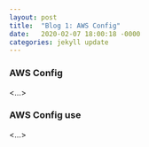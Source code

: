 ```yaml
---
layout: post
title:  "Blog 1: AWS Config"
date:   2020-02-07 18:00:18 -0000
categories: jekyll update
---
```


<h3>AWS Config</h3>

<...>


<h3>AWS Config use</h3>

<...>





[jekyll-docs]: https://jekyllrb.com/docs/home
[jekyll-gh]:   https://github.com/jekyll/jekyll
[jekyll-talk]: https://talk.jekyllrb.com/

